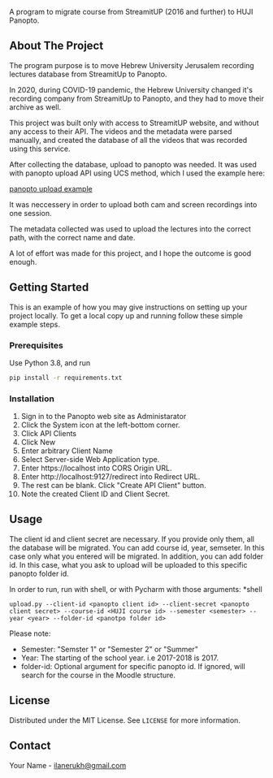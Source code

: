 
A program to migrate course from StreamitUP (2016 and further) to HUJI Panopto.

<!-- ABOUT THE PROJECT -->
## About The Project

The program purpose is to move Hebrew University Jerusalem recording lectures database from StreamitUp to Panopto.

In 2020, during COVID-19 pandemic, the Hebrew University changed it's recording company from StreamitUp to Panopto, and they had to move their archive as well.

This project was built only with access to StreamitUP website, and without any access to their API. The videos and the metadata were parsed manually, and created the database of all the videos that was recorded using this service.

 After collecting the database, upload to panopto was needed. It was used with panopto upload API using UCS method, which I used the example here: 

 [panopto upload example](https://github.com/Panopto/upload-python-sample)

 It was neccessery in order to upload both cam and screen recordings into one session.

 The metadata collected was used to upload the lectures into the correct path, with the correct name and date.

 A lot of effort was made for this project, and I hope the outcome is good enough. 

<!-- GETTING STARTED -->
## Getting Started

This is an example of how you may give instructions on setting up your project locally.
To get a local copy up and running follow these simple example steps.

### Prerequisites

Use Python 3.8, and run
```sh
pip install -r requirements.txt

```

### Installation

1. Sign in to the Panopto web site as Administarator
2. Click the System icon at the left-bottom corner.
3. Click API Clients
4. Click New
5. Enter arbitrary Client Name
6. Select Server-side Web Application type.
7. Enter https://localhost into CORS Origin URL.
8. Enter http://localhost:9127/redirect into Redirect URL.
9. The rest can be blank. Click "Create API Client" button.
10. Note the created Client ID and Client Secret.



<!-- USAGE EXAMPLES -->
## Usage
The client id and client secret are necessary. If you provide only them, all the database will be migrated.
You can add course id, year, semseter. In this case only what you entered will be migrated.
In addition, you can add folder id. In this case, what you ask to upload will be uploaded to this specific panopto folder id.

In order to run, run with shell, or with Pycharm with those arguments:
*shell
```
upload.py --client-id <panopto client id> --client-secret <panopto client secret> --course-id <HUJI course id> --semester <semester> --year <year> --folder-id <panotpo folder id>
```

Please note:
- Semester: "Semster 1" or "Semester 2" or "Summer"
- Year: The starting of the school year. i.e 2017-2018 is 2017.
- folder-id: Optional argument for specific panopto id. If ignored, will search for the course in the Moodle structure.



<!-- LICENSE -->
## License

Distributed under the MIT License. See `LICENSE` for more information.



<!-- CONTACT -->
## Contact

Your Name - ilanerukh@gmail.com









